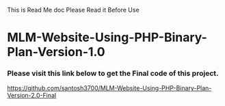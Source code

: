 This is Read Me doc Please Read it Before Use
# MLM-Website-Using-PHP-Binary-Plan-Version-1.0

<h3>Please visit this link below to get the Final code of this project.</h3>

https://github.com/santosh3700/MLM-Website-Using-PHP-Binary-Plan-Version-2.0-Final
